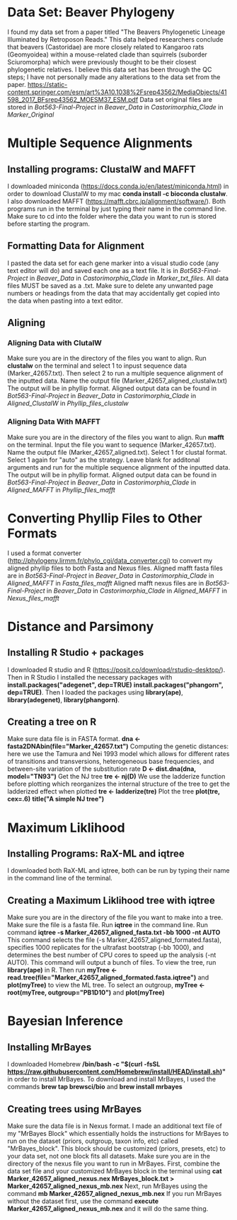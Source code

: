 # Data Set: Beaver Phylogeny
I found my data set from a paper titled "The Beavers Phylogenetic Lineage Illuminated by Retroposon Reads." 
This data helped researchers conclude that beavers (Castoridae) are more closely related to Kangaroo rats (Geomyoidea) within a mouse-related clade than squirrels (suborder Sciuromorpha) which were previously thought to be their closest phylogenetic relatives. 
I believe this data set has been through the QC steps; I have not personally made any alterations to the data set from the paper.
https://static-content.springer.com/esm/art%3A10.1038%2Fsrep43562/MediaObjects/41598_2017_BFsrep43562_MOESM37_ESM.pdf
Data set original files are stored in *Bot563-Final-Project* in *Beaver_Data* in *Castorimorphia_Clade* in *Marker_Original*

# Multiple Sequence Alignments
## Installing programs: ClustalW and MAFFT
I downloaded miniconda (https://docs.conda.io/en/latest/miniconda.html) in order to download ClustalW to my mac **conda install -c bioconda clustalw**.
 I also downloaded MAFFT (https://mafft.cbrc.jp/alignment/software/). Both programs run in the terminal by just typing their name in the command line. Make sure to cd into the folder where the data you want to run is stored before starting the program. 

## Formatting Data for Alignment
I pasted the data set for each gene marker into a visual studio code (any text editor will do) and saved each one as a text file. It is in *Bot563-Final-Project* in *Beaver_Data* in *Castorimorphia_Clade* in *Marker_txt_files*. All data files MUST be saved as a .txt. Make sure to delete any unwanted page numbers or headings from the data that may accidentally get copied into the data when pasting into a text editor.

## Aligning 
### Aligning Data with ClutalW
Make sure you are in the directory of the files you want to align. Run **clustalw** on the terminal and select 1 to inpust sequence data (Marker_42657.txt). Then select 2 to run a multiple sequence alignment of the inputted data. Name the output file (Marker_42657_aligned_clustalw.txt) The output will be in phyllip format.
Aligned output data can be found in *Bot563-Final-Project* in *Beaver_Data* in *Castorimorphia_Clade* in *Aligned_ClustalW* in *Phyllip_files_clustalw*

### Aligning Data With MAFFT
Make sure you are in the directory of the files you want to align. Run **mafft** on the terminal. Input the file you want to sequence (Marker_42657.txt). Name the output file (Marker_42657_aligned.txt). Select 1 for clustal format. Select 1 again for "auto" as the strategy. Leave blank for additonal arguments and run for the multiple sequence alignment of the inputted data. The output will be in phyllip format.
Aligned output data can be found in *Bot563-Final-Project* in *Beaver_Data* in *Castorimorphia_Clade* in *Aligned_MAFFT* in *Phyllip_files_mafft*

# Converting Phyllip Files to Other Formats
I used a format converter (http://phylogeny.lirmm.fr/phylo_cgi/data_converter.cgi) to convert my aligned phyllip files to both Fasta and Nexus files. 
Aligned mafft fasta files are in *Bot563-Final-Project* in *Beaver_Data* in *Castorimorphia_Clade* in *Aligned_MAFFT* in *Fasta_files_mafft*
Aligned mafft nexus files are in *Bot563-Final-Project* in *Beaver_Data* in *Castorimorphia_Clade* in *Aligned_MAFFT* in *Nexus_files_mafft*

# Distance and Parsimony
## Installing R Studio + packages
I downloaded R studio and R (https://posit.co/download/rstudio-desktop/). Then in R Studio I installed the necessary packages with **install.packages("adegenet", dep=TRUE)**
**install.packages("phangorn", dep=TRUE)**. Then I loaded the packages using **library(ape)**, **library(adegenet)**, **library(phangorn)**.

## Creating a tree on R
Make sure data file is in FASTA format.  **dna <- fasta2DNAbin(file="Marker_42657.txt")**
Computing the genetic distances: here we use the Tamura and Nei 1993 model which allows for different rates of transitions and transversions, heterogeneous base frequencies, and between-site variation of the substitution rate **D <- dist.dna(dna, model="TN93")**
Get the NJ tree **tre <- nj(D)**
We use the ladderize function before plotting which reorganizes the internal structure of the tree to get the ladderized effect when plotted **tre <- ladderize(tre)**
Plot the tree 
**plot(tre, cex=.6)**
**title("A simple NJ tree")** 

# Maximum Liklihood
## Installing Programs: RaX-ML and iqtree
I downloaded both RaX-ML and iqtree, both can be run by typing their name in the command line of the terminal. 

## Creating a Maximum Liklihood tree with iqtree
Make sure you are in the directory of the file you want to make into a tree. Make sure the file is a fasta file. Run **iqtree** in the command line. Run command **iqtree -s Marker_42657_aligned_fasta.txt -bb 1000 -nt AUTO** This command selects the file (-s Marker_42657_aligned_formated.fasta), specifies 1000 replicates for the ultrafast bootstrap (-bb 1000), and determines the best number of CPU cores to speed up the analysis (-nt AUTO). 
This command will output a bunch of files. To view the tree, run **library(ape)** in R. Then run **myTree <- read.tree(file="Marker_42657_aligned_formated.fasta.iqtree")** and **plot(myTree)** to view the ML tree. To select an outgroup, **myTree <- root(myTree, outgroup="PB1D10")** and **plot(myTree)**

# Bayesian Inference
## Installing MrBayes 
I downloaded Homebrew **/bin/bash -c "$(curl -fsSL https://raw.githubusercontent.com/Homebrew/install/HEAD/install.sh)"** in order to install MrBayes.
To download and install MrBayes, I used the commands **brew tap brewsci/bio** and 
**brew install mrbayes**

## Creating trees using MrBayes
Make sure the data file is in Nexus format. 
I made an additional text file of my "MrBayes Block" which essentially holds the instructions for MrBayes to run on the dataset (priors, outgroup, taxon info, etc) called "MrBayes_block".
This block should be customized (priors, presets, etc) to your data set, not one block fits all datasets.
Make sure you are in the directory of the nexus file you want to run in MrBayes.
First, combine the data set file and your customized MrBayes block in the terminal using **cat Marker_42657_aligned_nexus.nex MrBayes_block.txt > Marker_42657_aligned_nexus_mb.nex**
Next, run MrBayes using the command **mb Marker_42657_aligned_nexus_mb.nex**
If you run MrBayes without the dataset first, use the command **execute Marker_42657_aligned_nexus_mb.nex** and it will do the same thing. 


